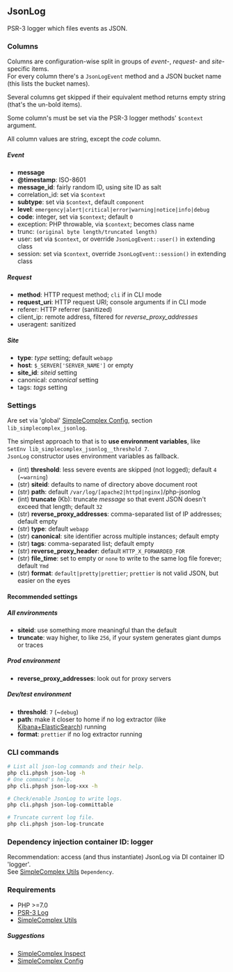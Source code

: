 ## JsonLog ##

PSR-3 logger which files events as JSON.


### Columns ###

Columns are configuration-wise split in groups of _event_-, _request_- and _site_-specific items.  
For every column there's a ```JsonLogEvent``` method and a JSON bucket name (this lists the bucket names).

Several columns get skipped if their equivalent method returns empty string (that's the un-bold items).

Some column's must be set via the PSR-3 logger methods' ```$context``` argument.

All column values are string, except the _code_ column.

##### Event #####
- **message**
- **@timestamp**: ISO-8601
- **message_id**: fairly random ID, using site ID as salt
- correlation_id: set via ```$context```
- **subtype**: set via ```$context```, default ```component```
- **level**: ```emergency|alert|critical|error|warning|notice|info|debug```
- **code**: integer, set via ```$context```; default ```0```
- exception: PHP throwable, via ```$context```; becomes class name
- trunc: ```(original byte length/truncated length)```
- user: set via ```$context```, or override ```JsonLogEvent::user()``` in extending class
- session: set via ```$context```, override ```JsonLogEvent::session()``` in extending class

##### Request #####

- **method**: HTTP request method; ```cli``` if in CLI mode
- **request_uri**: HTTP request URI; console arguments if in CLI mode
- referer: HTTP referrer (sanitized)
- client_ip: remote address, filtered for _reverse_proxy_addresses_
- useragent: sanitized

##### Site #####

- **type**: _type_ setting; default ```webapp```
- **host**: ```$_SERVER['SERVER_NAME']``` or empty
- **site_id**: _siteid_ setting
- canonical: _canonical_ setting
- tags:  _tags_ setting

### Settings ###

Are set via 'global' [SimpleComplex Config](https://github.com/simplecomplex/php-config),
section ```lib_simplecomplex_jsonlog```.

The simplest approach to that is to **use environment variables**, like  
```SetEnv lib_simplecomplex_jsonlog__threshold 7```.  
```JsonLog``` constructor uses environment variables as fallback.

- (int) **threshold**: less severe events are skipped (not logged); default ```4``` (~```warning```)
- (str) **siteid**: defaults to name of directory above document root
- (str) **path**: default ```/var/log/[apache2|httpd|nginx]```/php-jsonlog
- (int) **truncate** (Kb): truncate _message_ so that event JSON doesn't exceed that length; default ```32```
- (str) **reverse_proxy_addresses**: comma-separated list of IP addresses; default empty
- (str) **type**: default ```webapp```
- (str) **canonical**: site identifier across multiple instances; default empty
- (str) **tags**: comma-separated list; default empty
- (str) **reverse_proxy_header**: default ```HTTP_X_FORWARDED_FOR```
- (str) **file_time**: set to empty or ```none``` to write to the same log file forever; default ```Ymd```
- (str) **format**: ```default|pretty|prettier```; ```prettier``` is not valid JSON, but easier on the eyes

#### Recommended settings ####

##### All environments #####

- **siteid**: use something more meaningful than the default
- **truncate**: way higher, to like ```256```, if your system generates giant dumps or traces

##### Prod environment #####

- **reverse_proxy_addresses**: look out for proxy servers

##### Dev/test environment #####

- **threshold**: ```7``` (~```debug```)
- **path**: make it closer to home if no log extractor (like [Kibana+ElasticSearch](https://www.elastic.co)) running
- **format**: ```prettier``` if no log extractor running


### CLI commands ###

```bash
# List all json-log commands and their help.
php cli.phpsh json-log -h
# One command's help.
php cli.phpsh json-log-xxx -h

# Check/enable JsonLog to write logs.
php cli.phpsh json-log-committable

# Truncate current log file.
php cli.phpsh json-log-truncate
```

### Dependency injection container ID: logger ###

Recommendation: access (and thus instantiate) JsonLog via DI container ID 'logger'.  
See [SimpleComplex Utils](https://github.com/simplecomplex/php-utils) ``` Dependency ```.

### Requirements ###

- PHP >=7.0
- [PSR-3 Log](https://github.com/php-fig/log)
- [SimpleComplex Utils](https://github.com/simplecomplex/php-utils)

##### Suggestions #####

- [SimpleComplex Inspect](https://github.com/simplecomplex/inspect)
- [SimpleComplex Config](https://github.com/simplecomplex/php-config)